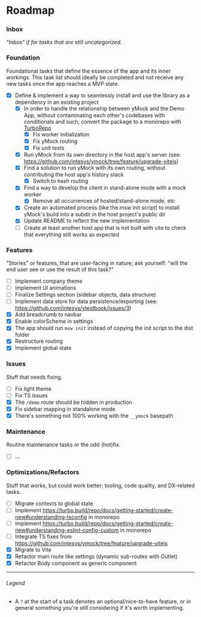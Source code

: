 # Roadmap

### Inbox

_"Inbox" if for tasks that are still uncategorized._

### Foundation

Foundational tasks that define the essence of the app and its inner workings.
This task list should ideally be completed and not receive any new tasks
once the app reaches a MVP state.

- [x] Define & implement a way to seamlessly install and use the library as a dependency in an existing project
  - [x] In order to handle the relationship between yMock and the Demo App, without contaminating each other's codebases with conditionals and such, convert the package to a monorepo with [TurboRepo](https://turbo.build/repo/)
    - [x] Fix worker initialization
    - [x] Fix yMock routing
    - [x] Fix unit tests
  - [x] Run yMock from its own directory in the host app's server (see: <https://github.com/intesys/ymock/tree/feature/upgrade-vitejs>)
  - [x] Find a solution to run yMock with its own routing, without contributing the host app's history stack
    - [x] Switch to hash routing
  - [x] Find a way to develop the client in stand-alone mode with a mock worker
    - [x] Remove all occurrences of hosted/stand-alone mode, etc
  - [x] Create an automated process (like the msw init script) to install yMock's build into a subdir in the host project's public dir
  - [x] Update README to reflect the new implementation
  - [ ] Create at least another host app that is not built with vite to check that everything still works as expected

### Features

"Stories" or features, that are user-facing in nature;
ask yourself: "will the end user see or use the result of this task?"

- [ ] Implement company theme
- [ ] Implement UI animations
- [ ] Finalize Settings section (sidebar objects, data structure)
- [ ] Implement data store for data persistence/exporting (see: <https://github.com/intesys/ytestbook/issues/3>)
- [x] Add breadcrumb to navbar
- [x] Enable colorScheme in settings
- [x] The app should run `msw init` instead of copying the init script to the dist folder
- [x] Restructure routing
- [x] Implement global state

### Issues

Stuff that needs fixing.

- [ ] Fix light theme
- [ ] Fix TS issues
- [x] The `/demo` route should be hidden in production
- [x] Fix sidebar mapping in standalone mode
- [x] There's something not 100% working with the `__ymock` basepath

### Maintenance

Routine maintenance tasks or the odd (hot)fix.

- [ ] …

### Optimizations/Refactors

Stuff that works, but could work better; tooling, code quality, and DX-related tasks.

- [ ] Migrate contexts to global state
- [ ] Implement <https://turbo.build/repo/docs/getting-started/create-new#understanding-tsconfig> in monorepo
- [ ] Implement <https://turbo.build/repo/docs/getting-started/create-new#understanding-eslint-config-custom> in monorepo
- [ ] Integrate TS fixes from <https://github.com/intesys/ymock/tree/feature/upgrade-vitejs>
- [x] Migrate to Vite
- [x] Refactor main route like settings (dynamic sub-routes with Outlet)
- [x] Refactor Body component as generic component

---

###### Legend

- A `?` at the start of a task denotes an optional/nice-to-have feature, or in general something you're still considering if it's worth implementing.
